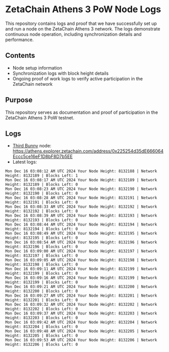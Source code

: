# ZetaChain Athens 3 PoW Node Logs
This repository contains logs and proof that we have successfully set up and run a node on the ZetaChain Athens 3 network. The logs demonstrate continuous node operation, including synchronization details and performance.

## Contents
- Node setup information
- Synchronization logs with block height details
- Ongoing proof of work logs to verify active participation in the ZetaChain network

## Purpose
This repository serves as documentation and proof of participation in the ZetaChain Athens 3 PoW testnet.

## Logs

- [Third Bunny](https://thirdbunny.xyz/) node: https://athens.explorer.zetachain.com/address/0x225254d35dE666064Eccc5ce16eF1D8bF8D7b5EE
- Latest logs:
```
Mon Dec 16 03:08:12 AM UTC 2024 Your Node Height: 8132188 | Network Height: 8132189 | Blocks Left: 1
Mon Dec 16 03:08:17 AM UTC 2024 Your Node Height: 8132189 | Network Height: 8132189 | Blocks Left: 0
Mon Dec 16 03:08:23 AM UTC 2024 Your Node Height: 8132190 | Network Height: 8132190 | Blocks Left: 0
Mon Dec 16 03:08:28 AM UTC 2024 Your Node Height: 8132191 | Network Height: 8132191 | Blocks Left: 0
Mon Dec 16 03:08:33 AM UTC 2024 Your Node Height: 8132192 | Network Height: 8132192 | Blocks Left: 0
Mon Dec 16 03:08:39 AM UTC 2024 Your Node Height: 8132193 | Network Height: 8132193 | Blocks Left: 0
Mon Dec 16 03:08:44 AM UTC 2024 Your Node Height: 8132194 | Network Height: 8132194 | Blocks Left: 0
Mon Dec 16 03:08:49 AM UTC 2024 Your Node Height: 8132195 | Network Height: 8132195 | Blocks Left: 0
Mon Dec 16 03:08:54 AM UTC 2024 Your Node Height: 8132196 | Network Height: 8132196 | Blocks Left: 0
Mon Dec 16 03:09:00 AM UTC 2024 Your Node Height: 8132197 | Network Height: 8132197 | Blocks Left: 0
Mon Dec 16 03:09:05 AM UTC 2024 Your Node Height: 8132198 | Network Height: 8132198 | Blocks Left: 0
Mon Dec 16 03:09:11 AM UTC 2024 Your Node Height: 8132199 | Network Height: 8132199 | Blocks Left: 0
Mon Dec 16 03:09:16 AM UTC 2024 Your Node Height: 8132199 | Network Height: 8132199 | Blocks Left: 0
Mon Dec 16 03:09:21 AM UTC 2024 Your Node Height: 8132200 | Network Height: 8132200 | Blocks Left: 0
Mon Dec 16 03:09:27 AM UTC 2024 Your Node Height: 8132201 | Network Height: 8132201 | Blocks Left: 0
Mon Dec 16 03:09:32 AM UTC 2024 Your Node Height: 8132202 | Network Height: 8132202 | Blocks Left: 0
Mon Dec 16 03:09:37 AM UTC 2024 Your Node Height: 8132203 | Network Height: 8132203 | Blocks Left: 0
Mon Dec 16 03:09:42 AM UTC 2024 Your Node Height: 8132204 | Network Height: 8132204 | Blocks Left: 0
Mon Dec 16 03:09:48 AM UTC 2024 Your Node Height: 8132205 | Network Height: 8132205 | Blocks Left: 0
Mon Dec 16 03:09:53 AM UTC 2024 Your Node Height: 8132206 | Network Height: 8132206 | Blocks Left: 0
```
